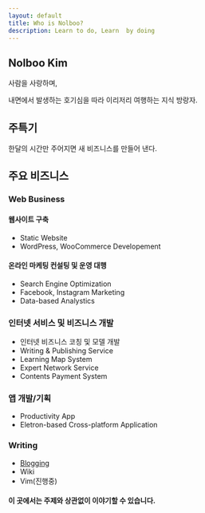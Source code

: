 ```yaml
---
layout: default
title: Who is Nolboo?
description: Learn to do, Learn  by doing
---
```


## Nolboo Kim

사람을 사랑하며,

내면에서 발생하는 호기심을 따라 이리저리 여행하는 지식 방랑자.

## 주특기

한달의 시간만 주어지면 새 비즈니스를 만들어 낸다.

## 주요 비즈니스

### Web Business

#### 웹사이트 구축

- Static Website
- WordPress, WooCommerce Developement

#### 온라인 마케팅 컨설팅 및 운영 대행

- Search Engine Optimization
- Facebook, Instagram Marketing
- Data-based Analystics

### 인터넷 서비스 및 비즈니스 개발

- 인터넷 비즈니스 코칭 및 모델 개발
- Writing & Publishing Service
- Learning Map System
- Expert Network Service
- Contents Payment System

### 앱 개발/기획

- Productivity App
- Eletron-based Cross-platform Application

### Writing

- [Blogging](http://nolboo.kim)
- Wiki
- Vim(진행중)

<div class="separator"></div>

#### 이 곳에서는 주제와 상관없이 이야기할 수 있습니다.

<div class="separator"></div>

<section class="comments">
  <div id="disqus_thread"></div>
    <script type="text/javascript">
        /* * * CONFIGURATION VARIABLES: EDIT BEFORE PASTING INTO YOUR WEBPAGE * * */
        var disqus_shortname = 'nolboo'; // required: replace example with your forum shortname

        /* * * DON'T EDIT BELOW THIS LINE * * */
        (function() {
            var dsq = document.createElement('script'); dsq.type = 'text/javascript'; dsq.async = true;
            dsq.src = '//' + disqus_shortname + '.disqus.com/embed.js';
            (document.getElementsByTagName('head')[0] || document.getElementsByTagName('body')[0]).appendChild(dsq);
        })();
    </script>
    <noscript>Please enable JavaScript to view the <a href="http://disqus.com/?ref_noscript">comments powered by Disqus.</a></noscript>
    <a href="http://disqus.com" class="dsq-brlink">comments powered by <span class="logo-disqus">Disqus</span></a>
</section>

